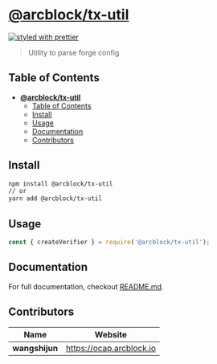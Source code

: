 # [**@arcblock/tx-util**](https://github.com/arcblock/forge-js)

[![styled with prettier](https://img.shields.io/badge/styled_with-prettier-ff69b4.svg)](https://github.com/prettier/prettier)

> Utility to parse forge config


## Table of Contents

- [**@arcblock/tx-util**](#arcblocktx-util)
  - [Table of Contents](#table-of-contents)
  - [Install](#install)
  - [Usage](#usage)
  - [Documentation](#documentation)
  - [Contributors](#contributors)


## Install

```sh
npm install @arcblock/tx-util
// or
yarn add @arcblock/tx-util
```


## Usage

```js
const { createVerifier } = require('@arcblock/tx-util');

```


## Documentation

For full documentation, checkout [README.md](./docs/README.md).


## Contributors

| Name           | Website                    |
| -------------- | -------------------------- |
| **wangshijun** | <https://ocap.arcblock.io> |
